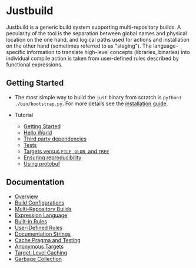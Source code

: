 # Justbuild

Justbuild is a generic build system supporting multi-repository
builds. A pecularity of the tool is the separation between global
names and physical location on the one hand, and logical paths
used for actions and installation on the other hand (sometimes referred to as
"staging"). The language-specific information to translate high-level
concepts (libraries, binaries) into individual compile action is
taken from user-defined rules described by functional expressions.

## Getting Started

* The most simple way to build the `just` binary from scratch
  is `python3 ./bin/bootstrap.py`. For more details see the
  [installation guide](INSTALL.md).

* Tutorial
  - [Getting Started](doc/tutorial/getting-started.org)
  - [Hello World](doc/tutorial/hello-world.org)
  - [Third party dependencies](doc/tutorial/third-party-software.org)
  - [Tests](doc/tutorial/tests.org)
  - [Targets versus `FILE`, `GLOB`, and `TREE`](doc/tutorial/target-file-glob-tree.org)
  - [Ensuring reproducibility](doc/tutorial/rebuild.org)
  - [Using protobuf](doc/tutorial/proto.org)

## Documentation

- [Overview](doc/concepts/overview.org)
- [Build Configurations](doc/concepts/configuration.org)
- [Multi-Repository Builds](doc/concepts/multi-repo.org)
- [Expression Language](doc/concepts/expressions.org)
- [Built-in Rules](doc/concepts/built-in-rules.org)
- [User-Defined Rules](doc/concepts/rules.org)
- [Documentation Strings](doc/concepts/doc-strings.org)
- [Cache Pragma and Testing](doc/concepts/cache-pragma.org)
- [Anonymous Targets](doc/concepts/anonymous-targets.org)
- [Target-Level Caching](doc/concepts/target-cache.org)
- [Garbage Collection](doc/concepts/garbage.org)
